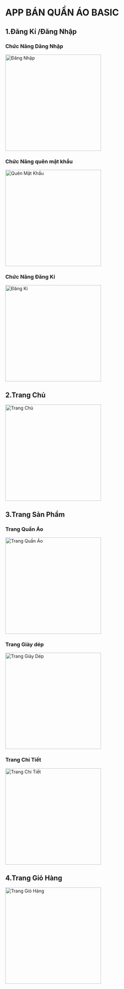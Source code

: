 # APP BÁN QUẦN ÁO BASIC
## 1.Đăng Kí /Đăng Nhập
### Chức Năng Dăng Nhập

<img src="https://github.com/user-attachments/assets/21b2b264-a71f-4a73-ba18-07fe6842d0d7" alt="Đăng Nhập" width="300">

### Chức Năng quên mật khẩu

<img src="https://github.com/user-attachments/assets/6f533a72-950a-40eb-b46a-a649ae9e1fa8" alt="Quên Mật Khẩu" width="300">

### Chức Năng Đăng Kí

<img src="https://github.com/user-attachments/assets/5b52e1e6-763e-4ac2-b27e-b80f23f3e605" alt="Đăng Kí" width="300">

## 2.Trang Chủ

<img src="https://github.com/user-attachments/assets/fa7953a1-055f-44cd-bd99-88b0c6435af9" alt="Trang Chủ" width="300">

## 3.Trang Sản Phẩm
### Trang Quần Áo

<img src="https://github.com/user-attachments/assets/cf491bfe-c72c-4961-baa6-9f6302d4ca7d" alt="Trang Quần Áo" width="300">

### Trang Giày dép

<img src="https://github.com/user-attachments/assets/35a1c4f8-0b53-4fee-8f7c-1bd891444f4b" alt="Trang Giày Dép" width="300">

### Trang Chi Tiết

<img src="https://github.com/user-attachments/assets/21987c1f-31c1-4db1-baf7-9906327044c1" alt="Trang Chi Tiết" width="300">

## 4.Trang Giỏ Hàng

<img src="https://github.com/user-attachments/assets/527b4d1b-74a4-4688-90d7-392075059710" alt="Trang Giỏ Hàng" width="300">

